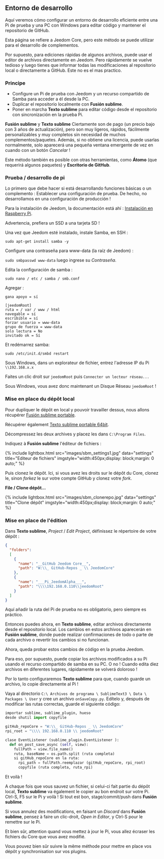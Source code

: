 ## Entorno de desarrollo

Aquí veremos cómo configurar un entorno de desarrollo eficiente entre una Pi de prueba y una PC con Windows para editar código y mantener el repositorio de GitHub.

Esta página se refiere a Jeedom Core, pero este método se puede utilizar para el desarrollo de complementos.

Por supuesto, para ediciones rápidas de algunos archivos, puede usar el editor de archivos directamente en Jeedom. Pero rápidamente se vuelve tedioso y luego tienes que informar todas las modificaciones al repositorio local o directamente a GitHub. Este no es el mas practico.

### Principe

- Configure un Pi de prueba con Jeedom y un recurso compartido de Samba para acceder a él desde la PC.
- Duplicar el repositorio localmente con **Fusión sublime**.
- Poner en marcha **Texto sublime** para editar código desde el repositorio con sincronización en la prueba Pi.

**Fusión sublime** y **Texto sublime** Ciertamente son de pago (un precio bajo con 3 años de actualización), pero son muy ligeros, rápidos, fácilmente personalizables y muy completos sin necesidad de muchos complementos/paquetes. Además, si no obtiene una licencia, puede usarlas normalmente, solo aparecerá una pequeña ventana emergente de vez en cuando con un botón *Cancelar* !

Este método también es posible con otras herramientas, como **Átomo** (que requerirá algunos paquetes) y **Escritorio de GitHub**.

### Prueba / desarrollo de pi

Lo primero que debe hacer si está desarrollando funciones básicas o un complemento : Establecer una configuración de prueba. De hecho, no desarrollamos en una configuración de producción !

Para la instalación de Jeedom, la documentación está ahí : [Instalación en Raspberry Pi](https://doc.jeedom.com/es_ES/installation/rpi).

Advertencia, prefiera un SSD a una tarjeta SD !

Una vez que Jeedom esté instalado, instale Samba, en SSH :

`sudo apt-get install samba -y`

Configure una contraseña para www-data (la raíz de Jeedom) :

`sudo smbpasswd www-data` luego ingrese su *Contraseña*.

Edita la configuración de samba :

`sudo nano / etc / samba / smb.conf`

Agregar :

````text
gana apoyo = sí

[jeedomRoot]
ruta = / var / www / html
navegable = sí
escribible = sí
forzar usuario = www-data
grupo de fuerza = www-data
solo lectura = No
invitado ok = Sí
````

Et redémarrez samba:

`sudo /etc/init.d/smbd restart`

Sous Windows, dans un explorateur de fichier, entrez l'adresse IP du Pi `\\192.168.x.x`

Faites un clic droit sur `jeedomRoot` puis `Connecter un lecteur réseau...`

Sous Windows, vous avez donc maintenant un Disque Réseau `jeedomRoot` !


### Mise en place du dépôt local

Pour dupliquer le dépôt en local y pouvoir travailler dessus, nous allons récupérer [Fusión sublime portable](https://www.sublimemerge.com/download).

Récupérer également [Texto sublime portable 64bit](https://www.sublimetext.com/3).

Décompressez les deux archives y placez les dans `C:\Program Files`.

Indiquez à **Fusión sublime** l'éditeur de fichiers :

{% include lightbox.html src="images/sbm_settings1.jpg" data="settings" title="Editeur de fichiers" imgstyle="width:450px;display: block;margin: 0 auto;" %}

Puis clonez le dépôt. Ici, si vous avez les droits sur le dépôt du Core, clonez le, sinon *forkez* le sur votre compte GitHub y clonez votre *fork*.

**File / Clone dépôt...**

{% include lightbox.html src="images/sbm_clonerepo.jpg" data="settings" title="Clone dépôt" imgstyle="width:450px;display: block;margin: 0 auto;" %}


### Mise en place de l'édition

Dans **Texto sublime**, *Project* / *Edit Project*, définissez le répertoire de votre dépôt :

````json
{
  "folders":
  [
    {
      "name": "__GitHub Jeedom Core__",
      "path": "W:\\_ GitHub-Repos _ \\ JeedomCore"
    },
    {
      "name": "___Pi_JeedomAlpha___",
      "path": "\\\\192.168.0.110\\jeedomRoot"
    }
  ]
}
````

Aquí añadir la ruta del Pi de prueba no es obligatorio, pero siempre es práctico.

Entonces puedes ahora, en **Texto sublime**, editar archivos directamente desde el repositorio local. Los cambios en estos archivos aparecerán en **Fusión sublime**, donde puede realizar confirmaciones de todo o parte de cada archivo o revertir los cambios si no funcionan.

Ahora, queda probar estos cambios de código en la prueba Jeedom.

Para eso, por supuesto, puede copiar los archivos modificados a su Pi usando el recurso compartido de samba en su PC. O no ! Cuando edita diez archivos en diferentes lugares, rápidamente se volverá doloroso !

Por lo tanto configuraremos **Texto sublime** para que, cuando guarde un archivo, lo copie directamente al Pi !

Vaya al directorio `C:\ Archivos de programa \ SublimeText3 \ Data \ Packages \ User` y cree un archivo `onSaveCopy.py`. Edítelo y, después de modificar las rutas correctas, guarde el siguiente código:

````py
importar sublime, sublime_plugin, hueso
desde shutil import copyfile

gitHub_repoCore = "W:\\_ GitHub-Repos _ \\ JeedomCore"
rpi_root = "\\\\ 192.168.0.110 \\ jeedomRoot"

clase EventListener (sublime_plugin.EventListener ):
  def on_post_save_async (self, view):
    fullPath = view.file_name()
    ruta, baseName = os.path.split (ruta completa)
    si gitHub_repoCore en la ruta:
      rpi_path = fullPath.reemplazar (gitHub_repoCore, rpi_root)
      copyfile (ruta completa, ruta_rpi)
````

Et voilà !

A chaque fois que vous sauvez un fichier, si celui-ci fait partie du dépôt local, **Texto sublime** va également le copier au bon endroit sur votre Pi. Ctrl-S, F5 sur le Pi y voilà ! Si tout est bon, stage/commit/push dans **Fusión sublime**.

Si vous annulez des modifications, en faisant un *Discard* dans **Fusión sublime**, pensez à faire un clic-droit, *Open in Editor*, y Ctrl-S pour le remettre sur le Pi.

Et bien sûr, attention quand vous mettez à jour le Pi, vous allez écraser les fichiers du Core que vous avez modifié.


Vous pouvez bien sûr suivre la même méthode pour mettre en place vos dépôt y synchronisation sur vos plugins.
